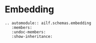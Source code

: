 # Embedding

```{eval-rst}
.. automodule:: ailf.schemas.embedding
   :members:
   :undoc-members:
   :show-inheritance:
```
